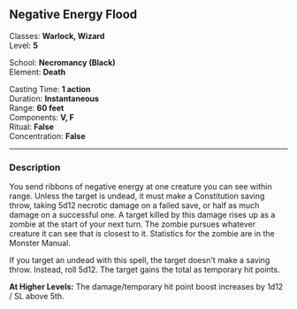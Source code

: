 ## Negative Energy Flood

Classes: **Warlock, Wizard**  
Level: **5**  

School: **Necromancy (Black)**  
Element: **Death**  

Casting Time: **1 action**  
Duration: **Instantaneous**  
Range: **60 feet**  
Components: **V, F**  
Ritual: **False**  
Concentration: **False**  

------

### Description

You send ribbons of negative energy at one creature you can see within range. Unless the target is undead, it must make a Constitution saving throw, taking 5d12 necrotic damage on a failed save, or half as much damage on a successful one. A target killed by this damage rises up as a zombie at the start of your next turn. The zombie pursues whatever creature it can see that is closest to it. Statistics for the zombie are in the Monster Manual.

If you target an undead with this spell, the target doesn't make a saving throw. Instead, roll 5d12. The target gains the total as temporary hit points.

**At Higher Levels:** The damage/temporary hit point boost increases by 1d12 / SL above 5th.